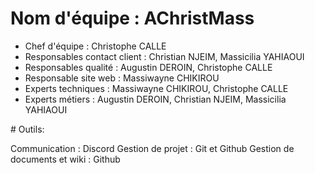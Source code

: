 # Nom d'équipe : AChristMass

* Chef d'équipe : Christophe CALLE 
* Responsables contact client : Christian NJEIM, Massicilia YAHIAOUI 
* Responsables qualité : Augustin DEROIN, Christophe CALLE 
* Responsable site web : Massiwayne CHIKIROU 
* Experts techniques : Massiwayne CHIKIROU, Christophe CALLE 
* Experts métiers : Augustin DEROIN, Christian NJEIM, Massicilia YAHIAOUI

# Outils:

Communication : Discord
Gestion de projet : Git et Github
Gestion de documents et wiki : Github